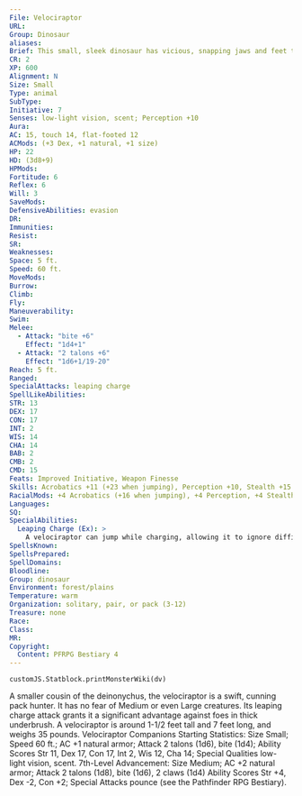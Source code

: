 ```yaml
---
File: Velociraptor
URL: 
Group: Dinosaur
aliases: 
Brief: This small, sleek dinosaur has vicious, snapping jaws and feet that end in large talons for gutting prey.
CR: 2
XP: 600
Alignment: N
Size: Small
Type: animal
SubType: 
Initiative: 7
Senses: low-light vision, scent; Perception +10
Aura: 
AC: 15, touch 14, flat-footed 12
ACMods: (+3 Dex, +1 natural, +1 size)
HP: 22
HD: (3d8+9)
HPMods: 
Fortitude: 6
Reflex: 6
Will: 3
SaveMods: 
DefensiveAbilities: evasion
DR: 
Immunities: 
Resist: 
SR: 
Weaknesses: 
Space: 5 ft.
Speed: 60 ft.
MoveMods: 
Burrow: 
Climb: 
Fly: 
Maneuverability: 
Swim: 
Melee: 
  - Attack: "bite +6"
    Effect: "1d4+1"
  - Attack: "2 talons +6"
    Effect: "1d6+1/19-20"
Reach: 5 ft.
Ranged: 
SpecialAttacks: leaping charge
SpellLikeAbilities: 
STR: 13
DEX: 17
CON: 17
INT: 2
WIS: 14
CHA: 14
BAB: 2
CMB: 2
CMD: 15
Feats: Improved Initiative, Weapon Finesse
Skills: Acrobatics +11 (+23 when jumping), Perception +10, Stealth +15
RacialMods: +4 Acrobatics (+16 when jumping), +4 Perception, +4 Stealth
Languages: 
SQ: 
SpecialAbilities:
  Leaping Charge (Ex): >
    A velociraptor can jump while charging, allowing it to ignore difficult terrain when it charges. When a velociraptor makes a charge in this way, it deals double damage with its talons.
SpellsKnown: 
SpellsPrepared: 
SpellDomains: 
Bloodline: 
Group: dinosaur
Environment: forest/plains
Temperature: warm
Organization: solitary, pair, or pack (3-12)
Treasure: none
Race: 
Class: 
MR: 
Copyright:
  Content: PFRPG Bestiary 4
---
```

```dataviewjs
customJS.Statblock.printMonsterWiki(dv)
```
A smaller cousin of the deinonychus, the velociraptor is a swift, cunning pack hunter. It has no fear of Medium or even Large creatures. Its leaping charge attack grants it a significant advantage against foes in thick underbrush. A velociraptor is around 1-1/2 feet tall and 7 feet long, and weighs 35 pounds.  Velociraptor Companions  Starting Statistics: Size Small; Speed 60 ft.; AC +1 natural armor; Attack 2 talons (1d6), bite (1d4); Ability Scores Str 11, Dex 17, Con 17, Int 2, Wis 12, Cha 14; Special Qualities low-light vision, scent.  7th-Level Advancement: Size Medium; AC +2 natural armor; Attack 2 talons (1d8), bite (1d6), 2 claws (1d4) Ability Scores Str +4, Dex -2, Con +2; Special Attacks pounce (see the Pathfinder RPG Bestiary).

